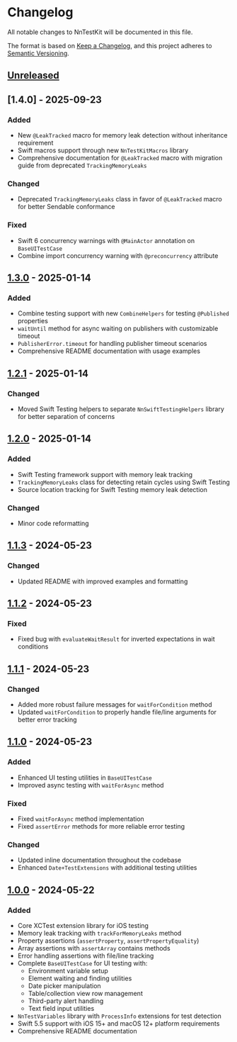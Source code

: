 # Changelog

All notable changes to NnTestKit will be documented in this file.

The format is based on [Keep a Changelog](https://keepachangelog.com/en/1.0.0/),
and this project adheres to [Semantic Versioning](https://semver.org/spec/v2.0.0.html).

## [Unreleased]

## [1.4.0] - 2025-09-23
### Added
- New `@LeakTracked` macro for memory leak detection without inheritance requirement
- Swift macros support through new `NnTestKitMacros` library
- Comprehensive documentation for `@LeakTracked` macro with migration guide from deprecated `TrackingMemoryLeaks`

### Changed
- Deprecated `TrackingMemoryLeaks` class in favor of `@LeakTracked` macro for better Sendable conformance

### Fixed
- Swift 6 concurrency warnings with `@MainActor` annotation on `BaseUITestCase`
- Combine import concurrency warning with `@preconcurrency` attribute

## [1.3.0] - 2025-01-14
### Added
- Combine testing support with new `CombineHelpers` for testing `@Published` properties
- `waitUntil` method for async waiting on publishers with customizable timeout
- `PublisherError.timeout` for handling publisher timeout scenarios
- Comprehensive README documentation with usage examples

## [1.2.1] - 2025-01-14
### Changed
- Moved Swift Testing helpers to separate `NnSwiftTestingHelpers` library for better separation of concerns

## [1.2.0] - 2025-01-14
### Added
- Swift Testing framework support with memory leak tracking
- `TrackingMemoryLeaks` class for detecting retain cycles using Swift Testing
- Source location tracking for Swift Testing memory leak detection

### Changed
- Minor code reformatting

## [1.1.3] - 2024-05-23
### Changed
- Updated README with improved examples and formatting

## [1.1.2] - 2024-05-23
### Fixed
- Fixed bug with `evaluateWaitResult` for inverted expectations in wait conditions

## [1.1.1] - 2024-05-23
### Changed
- Added more robust failure messages for `waitForCondition` method
- Updated `waitForCondition` to properly handle file/line arguments for better error tracking

## [1.1.0] - 2024-05-23
### Added
- Enhanced UI testing utilities in `BaseUITestCase`
- Improved async testing with `waitForAsync` method

### Fixed
- Fixed `waitForAsync` method implementation
- Fixed `assertError` methods for more reliable error testing

### Changed
- Updated inline documentation throughout the codebase
- Enhanced `Date+TestExtensions` with additional testing utilities

## [1.0.0] - 2024-05-22
### Added
- Core XCTest extension library for iOS testing
- Memory leak tracking with `trackForMemoryLeaks` method
- Property assertions (`assertProperty`, `assertPropertyEquality`)
- Array assertions with `assertArray` contains methods
- Error handling assertions with file/line tracking
- Complete `BaseUITestCase` for UI testing with:
  - Environment variable setup
  - Element waiting and finding utilities
  - Date picker manipulation
  - Table/collection view row management
  - Third-party alert handling
  - Text field input utilities
- `NnTestVariables` library with `ProcessInfo` extensions for test detection
- Swift 5.5 support with iOS 15+ and macOS 12+ platform requirements
- Comprehensive README documentation

[Unreleased]: https://github.com/nikolainobadi/NnTestKit/compare/v1.3.0...HEAD
[1.3.0]: https://github.com/nikolainobadi/NnTestKit/compare/v1.2.1...v1.3.0
[1.2.1]: https://github.com/nikolainobadi/NnTestKit/compare/v1.2.0...v1.2.1
[1.2.0]: https://github.com/nikolainobadi/NnTestKit/compare/v1.1.3...v1.2.0
[1.1.3]: https://github.com/nikolainobadi/NnTestKit/compare/v1.1.2...v1.1.3
[1.1.2]: https://github.com/nikolainobadi/NnTestKit/compare/v1.1.1...v1.1.2
[1.1.1]: https://github.com/nikolainobadi/NnTestKit/compare/v1.1.0...v1.1.1
[1.1.0]: https://github.com/nikolainobadi/NnTestKit/compare/v1.0.0...v1.1.0
[1.0.0]: https://github.com/nikolainobadi/NnTestKit/releases/tag/v1.0.0